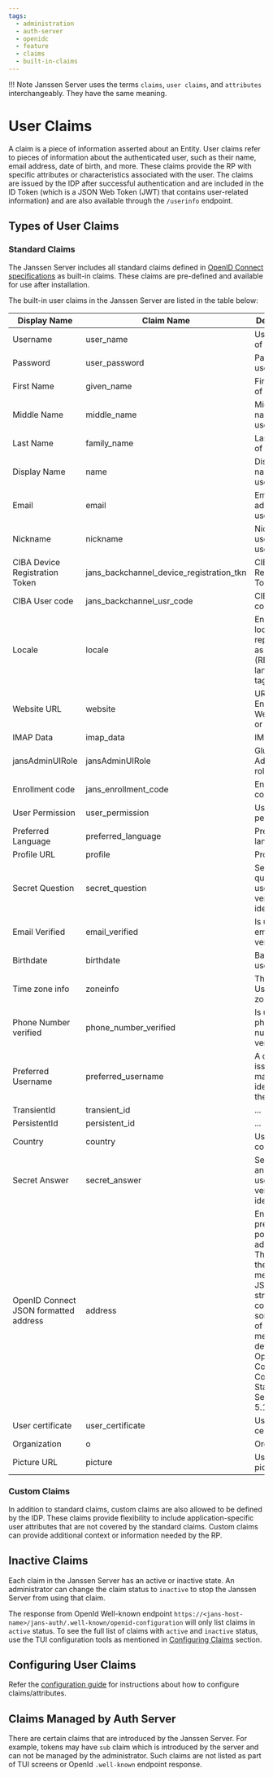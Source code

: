 ```yaml
---
tags:
  - administration
  - auth-server
  - openidc
  - feature
  - claims
  - built-in-claims
---
```


!!! Note
Janssen Server uses the terms `claims`, `user claims`, and `attributes`
interchangeably. They have the same meaning.

# User Claims

A claim is a piece of information asserted about an Entity. User claims refer to
pieces of information about the authenticated user, such as their name,
email address, date of birth, and more. These claims provide the RP with
specific attributes or characteristics associated with the user. The claims
are issued by the IDP after successful authentication and are included in the
ID Token (which is a JSON Web Token (JWT) that contains user-related
information) and are also available through the `/userinfo` endpoint.

## Types of User Claims

### Standard Claims

The Janssen Server includes all standard claims defined
in [OpenID Connect specifications](https://openid.net/specs/openid-connect-core-1_0.html#StandardClaims) as built-in claims.
These claims are pre-defined and available for use after installation.

The built-in user claims in the Janssen Server are listed in the table below:

| Display Name                          | Claim Name                               | Description                                                                                                                                                                              |
|---------------------------------------|------------------------------------------|------------------------------------------------------------------------------------------------------------------------------------------------------------------------------------------|
| Username                              | user_name                                | Username of user                                                                                                                                                                         | 
| Password                              | user_password                            | Password of user                                                                                                                                                                         |
| First Name                            | given_name                               | First name of user                                                                                                                                                                       |
| Middle Name                           | middle_name                              | Middle name of user                                                                                                                                                                      |
| Last Name                             | family_name                              | Last name of user                                                                                                                                                                        |
| Display Name                          | name                                     | Display name of user                                                                                                                                                                     |
| Email                                 | email                                    | Email address of user                                                                                                                                                                    |
| Nickname                              | nickname                                 | Nickname used for user                                                                                                                                                                   |
| CIBA Device Registration Token        | jans_backchannel_device_registration_tkn | CIBA Device Registration Token                                                                                                                                                           |
| CIBA User code                        | jans_backchannel_usr_code                | CIBA User code                                                                                                                                                                           |
| Locale                                | locale                                   | End-User's locale, represented as a BCP47 (RFC5646) language tag                                                                                                                         |      
| Website URL                           | website                                  | URL of the End-User's Web page or blog                                                                                                                                                   | 
| IMAP Data                             | imap_data                                | IMAP data                                                                                                                                                                                |   
| jansAdminUIRole                       | jansAdminUIRole                          | Gluu Flex Admin UI role                                                                                                                                                                  |
| Enrollment code                       | jans_enrollment_code                     | Enrollment code                                                                                                                                                                          |
| User Permission                       | user_permission                          | User permission                                                                                                                                                                          |
| Preferred Language                    | preferred_language                       | Preferred language                                                                                                                                                                       |
| Profile URL                           | profile                                  | Profile URL                                                                                                                                                                              |
| Secret Question                       | secret_question                          | Secret question used to verify user identity                                                                                                                                             |
| Email Verified                        | email_verified                           | Is user's email verified?                                                                                                                                                                |
| Birthdate                             | birthdate                                | Baithdate of user                                                                                                                                                                        |   
| Time zone info                        | zoneinfo                                 | The End-User's time zone                                                                                                                                                                 |
| Phone Number verified                 | phone_number_verified                    | Is user's phone number verified?                                                                                                                                                         |
| Preferred Username                    | preferred_username                       | A domain issued and managed identifier for the person                                                                                                                                    |
| TransientId                           | transient_id                             | ...                                                                                                                                                                                      | 
| PersistentId                          | persistent_id                            | ...                                                                                                                                                                                      |
| Country                               | country                                  | User's country                                                                                                                                                                           |     
| Secret Answer                         | secret_answer                            | Secret answer used to verify user identity                                                                                                                                               |
| OpenID Connect JSON formatted address | address                                  | End-User's preferred postal address. The value of the address member is a JSON structure containing some or all of the members defined in OpenID Connect 1.0 Core Standard Section 5.1.1 |
| User certificate                      | user_certificate                         | User certificate                                                                                                                                                                         |
| Organization                          | o                                        | Organization                                                                                                                                                                             |
| Picture URL                           | picture                                  | User's picture url                                                                                                                                                                       | 


### Custom Claims

In addition to standard claims, custom claims are also allowed to be defined
by the IDP. These claims provide flexibility to include application-specific
user attributes that are not covered by the standard claims. Custom claims
can provide additional context or information needed by the RP.

## Inactive Claims

Each claim in the Janssen Server has an active or inactive state. An administrator can
change the claim status to `inactive` to stop the Janssen Server from using that
claim.

The response from OpenId Well-known endpoint 
`https://<jans-host-name>/jans-auth/.well-known/openid-configuration` will only
list claims in `active` status. To see the full list of claims with `active` and
`inactive` status, use the TUI configuration tools as mentioned in 
[Configuring Claims](#configuring-claims) section.

## Configuring User Claims

Refer the [configuration guide](../../../config-guide/attribute-configuration.md)
for instructions about how to configure claims/attributes.

## Claims Managed by Auth Server

There are certain claims that are introduced by
the Janssen Server. For example, tokens may have `sub` claim which
is introduced by the server and can not be managed by the administrator.
Such claims are not listed as part of TUI screens or OpenId `.well-known` 
endpoint response.
